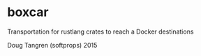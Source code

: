 # boxcar

Transportation for rustlang crates to reach a Docker destinations

Doug Tangren (softprops) 2015

